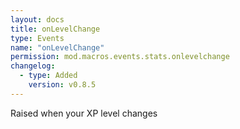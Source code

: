 ```yaml
---
layout: docs
title: onLevelChange
type: Events
name: "onLevelChange"
permission: mod.macros.events.stats.onlevelchange
changelog:
  - type: Added
    version: v0.8.5
---
```

Raised when your XP level changes

